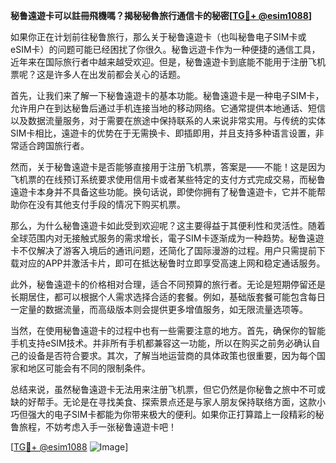 **秘鲁遠遊卡可以註冊飛機嗎？揭秘秘魯旅行通信卡的秘密[[TG💪+ @esim1088](https://t.me/s/esim1088)]**

如果你正在计划前往秘鲁旅行，那么关于秘鲁遠遊卡（也叫秘鲁电子SIM卡或eSIM卡）的问题可能已经困扰了你很久。秘鲁远遊卡作为一种便捷的通信工具，近年来在国际旅行者中越来越受欢迎。但是，秘鲁遠遊卡到底能不能用于注册飞机票呢？这是许多人在出发前都会关心的话题。

首先，让我们来了解一下秘鲁遠遊卡的基本功能。秘鲁遠遊卡是一种电子SIM卡，允许用户在到达秘鲁后通过手机连接当地的移动网络。它通常提供本地通话、短信以及数据流量服务，对于需要在旅途中保持联系的人来说非常实用。与传统的实体SIM卡相比，遠遊卡的优势在于无需换卡、即插即用，并且支持多种语言设置，非常适合跨国旅行者。

然而，关于秘鲁遠遊卡是否能够直接用于注册飞机票，答案是——不能！这是因为飞机票的在线预订系统要求使用信用卡或者某些特定的支付方式完成交易，而秘鲁遠遊卡本身并不具备这些功能。换句话说，即使你拥有了秘鲁遠遊卡，它并不能帮助你在没有其他支付手段的情况下购买机票。

那么，为什么秘鲁遠遊卡如此受到欢迎呢？这主要得益于其便利性和灵活性。随着全球范围内对无接触式服务的需求增长，電子SIM卡逐渐成为一种趋势。秘鲁遠遊卡不仅解决了游客入境后的通讯问题，还简化了国际漫游的过程。用户只需提前下载对应的APP并激活卡片，即可在抵达秘鲁时立即享受高速上网和稳定通话服务。

此外，秘鲁遠遊卡的价格相对合理，适合不同预算的旅行者。无论是短期停留还是长期居住，都可以根据个人需求选择合适的套餐。例如，基础版套餐可能包含每日一定量的数据流量，而高级版本则会提供更多增值服务，如无限流量选项等。

当然，在使用秘鲁遠遊卡的过程中也有一些需要注意的地方。首先，确保你的智能手机支持eSIM技术。并非所有手机都兼容这一功能，所以在购买之前务必确认自己的设备是否符合要求。其次，了解当地运营商的具体政策也很重要，因为每个国家和地区可能会有不同的限制条件。

总结来说，虽然秘鲁遠遊卡无法用来注册飞机票，但它仍然是你秘鲁之旅中不可或缺的好帮手。无论是在寻找美食、探索景点还是与家人朋友保持联络方面，这款小巧但强大的电子SIM卡都能为你带来极大的便利。如果你正打算踏上一段精彩的秘鲁旅程，不妨考虑入手一张秘鲁遠遊卡吧！

[[TG💪+ @esim1088](https://t.me/s/esim1088) ![Image](https://i.postimg.cc/4NQfJmqS/Snipaste-2025-05-13-00-14-12.png)]